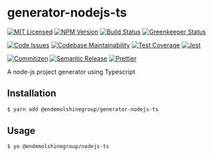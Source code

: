 # generator-nodejs-ts

[![MIT Licensed][icon-license]][link-license]
[![NPM Version][icon-npm]][link-npm]
[![Build Status][icon-ci]][link-ci]
[![Greenkeeper Status][icon-greenkeeper]][link-greenkeeper]

[![Code Issues][icon-issues]][link-issues]
[![Codebase Maintainability][icon-maintainability]][link-maintainability]
[![Test Coverage][icon-coverage]][link-coverage]
[![Jest][icon-jest]][link-jest]

[![Commitizen][icon-commitizen]][link-commitizen]
[![Semantic Release][icon-semantic-release]][link-semantic-release]
[![Prettier][icon-prettier]][link-prettier]

A node-js project generator using Typescript

## Installation

```bash
$ yarn add @endemolshinegroup/generator-nodejs-ts
```

## Usage

```bash
$ yo @endemolshinegroup/nodejs-ts
```


[icon-license]: https://img.shields.io/github/license/EndemolShineGroup/generator-nodejs-ts.svg?longCache=true&style=flat-square
[link-license]: LICENSE
[icon-npm]: https://img.shields.io/npm/v/@endemolshinegroup/generator-nodejs-ts.svg?longCache=true&style=flat-square
[link-npm]: https://www.npmjs.com/package/@endemolshinegroup/generator-nodejs-ts
[icon-ci]: https://img.shields.io/travis/com/EndemolShineGroup/generator-nodejs-ts.svg?longCache=true&style=flat-square
[link-ci]: https://travis-ci.com/EndemolShineGroup/generator-nodejs-ts
[icon-greenkeeper]: https://img.shields.io/badge/greenkeeper-enabled-brightgreen.svg?longCache=true&style=flat-square
[link-greenkeeper]: https://greenkeeper.io/

[icon-issues]: https://img.shields.io/codeclimate/issues/EndemolShineGroup/generator-nodejs-ts.svg?longCache=true&style=flat-square
[link-issues]: https://codeclimate.com/github/EndemolShineGroup/generator-nodejs-ts/issues
[icon-maintainability]: https://img.shields.io/codeclimate/maintainability/EndemolShineGroup/generator-nodejs-ts.svg?longCache=true&style=flat-square
[link-maintainability]: https://codeclimate.com/github/EndemolShineGroup/generator-nodejs-ts
[icon-coverage]: https://img.shields.io/codecov/c/github/EndemolShineGroup/generator-nodejs-ts/develop.svg?longCache=true&style=flat-square
[link-coverage]: https://codecov.io/gh/EndemolShineGroup/generator-nodejs-ts

[icon-jest]: https://img.shields.io/badge/tested_with-jest-99424f.svg?longCache=true&style=flat-square
[link-jest]: https://jestjs.io/

[icon-commitizen]: https://img.shields.io/badge/commitizen-friendly-brightgreen.svg?longCache=true&style=flat-square
[link-commitizen]: http://commitizen.github.io/cz-cli/
[icon-semantic-release]: https://img.shields.io/badge/%20%20%F0%9F%93%A6%F0%9F%9A%80-semantic--release-e10079.svg?longCache=true&style=flat-square
[link-semantic-release]: https://semantic-release.gitbooks.io/semantic-release/
[icon-prettier]: https://img.shields.io/badge/code_style-prettier-ff69b4.svg?longCache=true&style=flat-square
[link-prettier]: https://prettier.io/

